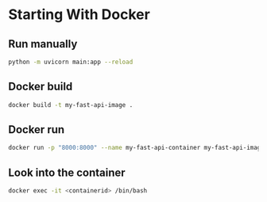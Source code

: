 # Starting With Docker
 
## Run manually
```bash
python -m uvicorn main:app --reload
```

## Docker build
```bash
docker build -t my-fast-api-image .
```

## Docker run
```bash
docker run -p "8000:8000" --name my-fast-api-container my-fast-api-image
```

## Look into the container
```bash
docker exec -it <containerid> /bin/bash